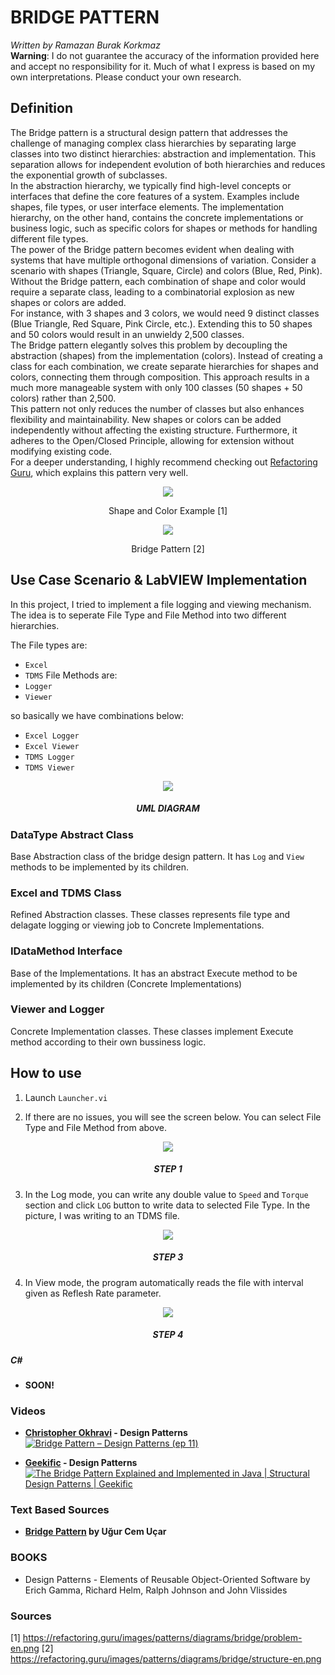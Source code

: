 # BRIDGE PATTERN

*Written by Ramazan Burak Korkmaz*\
**Warning**: I do not guarantee the accuracy of the information provided here and accept no responsibility for it. Much of what I express is based on my own interpretations. Please conduct your own research.

## **Definition**
The Bridge pattern is a structural design pattern that addresses the challenge of managing complex class hierarchies by separating large classes into two distinct hierarchies: abstraction and implementation. This separation allows for independent evolution of both hierarchies and reduces the exponential growth of subclasses.\
In the abstraction hierarchy, we typically find high-level concepts or interfaces that define the core features of a system. Examples include shapes, file types, or user interface elements. The implementation hierarchy, on the other hand, contains the concrete implementations or business logic, such as specific colors for shapes or methods for handling different file types.\
The power of the Bridge pattern becomes evident when dealing with systems that have multiple orthogonal dimensions of variation. Consider a scenario with shapes (Triangle, Square, Circle) and colors (Blue, Red, Pink). Without the Bridge pattern, each combination of shape and color would require a separate class, leading to a combinatorial explosion as new shapes or colors are added.\
For instance, with 3 shapes and 3 colors, we would need 9 distinct classes (Blue Triangle, Red Square, Pink Circle, etc.). Extending this to 50 shapes and 50 colors would result in an unwieldy 2,500 classes.\
The Bridge pattern elegantly solves this problem by decoupling the abstraction (shapes) from the implementation (colors). Instead of creating a class for each combination, we create separate hierarchies for shapes and colors, connecting them through composition. This approach results in a much more manageable system with only 100 classes (50 shapes + 50 colors) rather than 2,500.\
This pattern not only reduces the number of classes but also enhances flexibility and maintainability. New shapes or colors can be added independently without affecting the existing structure. Furthermore, it adheres to the Open/Closed Principle, allowing for extension without modifying existing code.\
For a deeper understanding, I highly recommend checking out [Refactoring Guru](https://refactoring.guru/design-patterns/bridge), which explains this pattern very well.

<div align="center">
<img src="https://refactoring.guru/images/patterns/diagrams/bridge/problem-en.png">

Shape and Color Example [1]
</div>

<div align="center">
<img src="https://refactoring.guru/images/patterns/diagrams/bridge/structure-en.png">

Bridge Pattern [2]
</div>

## **Use Case Scenario & LabVIEW Implementation**
In this project, I tried to implement a file logging and viewing mechanism. The idea is to seperate File Type and File Method into two different hierarchies. 

The File types are:
- `Excel`
- `TDMS`
File Methods are:
- `Logger`
- `Viewer`

so basically we have combinations below:
- `Excel Logger`
- `Excel Viewer`
- `TDMS Logger`
- `TDMS Viewer`


<div align="center">
    <img src="Related Images/UML Diagram.png">
    <h5>UML DIAGRAM</h5>
</div>

### DataType Abstract Class

Base Abstraction class of the bridge design pattern. It has `Log` and `View` methods to be implemented by its children.

### Excel and TDMS Class
 
Refined Abstraction classes. These classes represents file type and delagate logging or viewing job to Concrete Implementations.

### IDataMethod Interface

Base of the Implementations. It has an abstract Execute method to be implemented by its children (Concrete Implementations)

### Viewer and Logger
Concrete Implementation classes. These classes implement Execute method according to their own bussiness logic.

## How to use
1) Launch `Launcher.vi`

2) If there are no issues, you will see the screen below. You can select File Type and File Method from above.
<div align="center">
    <img src="Related Images/How to Use Step 1.png">
    <h5>STEP 1</h5>
</div>

3) In the Log mode, you can write any double value to `Speed` and `Torque` section and click `LOG` button to write data to selected File Type. In the picture, I was writing to an TDMS file. 

<div align="center">
    <img src="Related Images/How to Use Step 2.png">
    <h5>STEP 3</h5>
</div>

4) In View mode, the program automatically reads the file with interval given as Reflesh Rate parameter.

<div align="center">
    <img src="Related Images/How to Use Step 3.png">
    <h5>STEP 4</h5>
</div>

##### **C#**
- **SOON!**

### **Videos**
- **[Christopher Okhravi](https://www.youtube.com/@ChristopherOkhravi) - Design Patterns**
[![Bridge Pattern – Design Patterns (ep 11)](https://img.youtube.com/vi/F1YQ7YRjttI/0.jpg)](https://www.youtube.com/watch?v=F1YQ7YRjttI "Bridge Pattern – Design Patterns (ep 11)")


- **[Geekific](https://www.youtube.com/@geekific) - Design Patterns**
[![The Bridge Pattern Explained and Implemented in Java | Structural Design Patterns | Geekific](https://img.youtube.com/vi/88kAIisOiYs/0.jpg)](https://www.youtube.com/watch?v=88kAIisOiYs "The Bridge Pattern Explained and Implemented in Java | Structural Design Patterns | Geekific")

### Text Based Sources
- **[Bridge Pattern](https://ucemucar.medium.com/bridge-pattern-89c1b3fab343) by Uğur Cem Uçar**

### **BOOKS**
- Design Patterns - Elements of Reusable Object-Oriented Software by Erich Gamma, Richard Helm, Ralph Johnson and John Vlissides
### **Sources**

[1] https://refactoring.guru/images/patterns/diagrams/bridge/problem-en.png
[2] https://refactoring.guru/images/patterns/diagrams/bridge/structure-en.png




 

